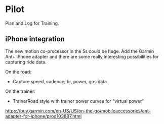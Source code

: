 Pilot
=====

Plan and Log for Training.

iPhone integration
------------------

The new motion co-processor in the 5s could be huge. Add the Garmin Ant+ iPhone
adapter and there are some really interesting possibilities for capturing ride
data.

On the road:
- Capture speed, cadence, hr, power, gps data

On the trainer:
- TrainerRoad style with trainer power curves for "virtual power"

https://buy.garmin.com/en-US/US/on-the-go/mobileaccessories/ant-adapter-for-iphone/prod103887.html